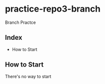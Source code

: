 # practice-repo3-branch
Branch Practce

## Index

- How to Start

## How to Start

There's no way to start
